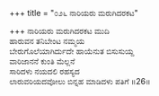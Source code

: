 +++
title = "೦೨೬ ನಾರಿಯರು ಮರುಗಿದರಕಟ"

+++
ನಾರಿಯರು ಮರುಗಿದರಕಟ ಮುದಿ  
ಹಾರುವನ ತನಿಬೇಂಟ ನಮ್ಮಯ  
ಬೇರುಗೊಲೆಯಾಗಿರ್ದುದೇ ಹಾಯೆನುತ ಬಿಸುಸುಯ್ದ   
ವಾರಿಜಾನನೆ ಕುಂತಿ ಮೆಲ್ಲನೆ  
ಸಾರಿದಳು ನಯದಲಿ ರಹಸ್ಯದ  
ಲಾರುವರಿಯದವೋಲು ಬಿನ್ನಹ ಮಾಡಿದಳು ಪತಿಗೆ     ॥26॥